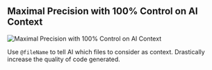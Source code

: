 ## Maximal Precision with 100% Control on AI Context 

<img src="https://github.com/Personabo-Technologies/easycode-public/blob/main/walkthroughs/chat_with_files.gif?raw=true" alt="Maximal Precision with 100% Control on AI Context">

Use `@fileName` to tell AI which files to consider as context. Drastically increase the quality of code generated. 